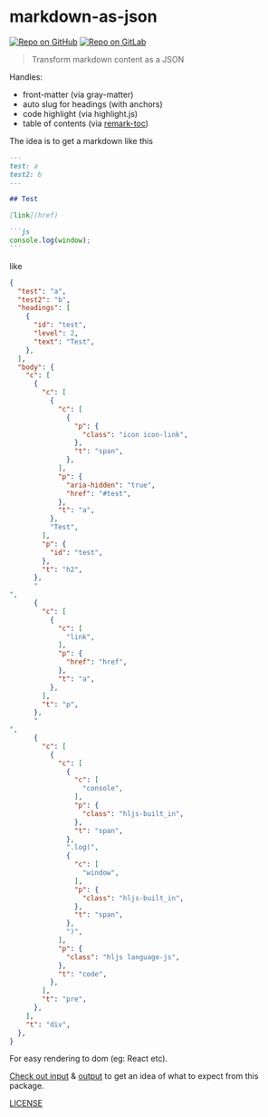 # markdown-as-json

[![Repo on GitHub](https://img.shields.io/badge/repo-GitHub-3D76C2.svg)](https://github.com/MoOx/markdown-as-json)
[![Repo on GitLab](https://img.shields.io/badge/repo-GitLab-6C488A.svg)](https://gitlab.com/MoOx/markdown-as-json)

> Transform markdown content as a JSON

Handles:

- front-matter (via gray-matter)
- auto slug for headings (with anchors)
- code highlight (via highlight.js)
- table of contents (via [remark-toc](https://www.npmjs.com/package/remark-toc))

The idea is to get a markdown like this

````markdown
---
test: a
test2: b
---

## Test

[link](href)

```js
console.log(window);
```
````

like

```json
{
  "test": "a",
  "test2": "b",
  "headings": [
    {
      "id": "test",
      "level": 2,
      "text": "Test",
    },
  ],
  "body": {
    "c": [
      {
        "c": [
          {
            "c": [
              {
                "p": {
                  "class": "icon icon-link",
                },
                "t": "span",
              },
            ],
            "p": {
              "aria-hidden": "true",
              "href": "#test",
            },
            "t": "a",
          },
          "Test",
        ],
        "p": {
          "id": "test",
        },
        "t": "h2",
      },
      "
",
      {
        "c": [
          {
            "c": [
              "link",
            ],
            "p": {
              "href": "href",
            },
            "t": "a",
          },
        ],
        "t": "p",
      },
      "
",
      {
        "c": [
          {
            "c": [
              {
                "c": [
                  "console",
                ],
                "p": {
                  "class": "hljs-built_in",
                },
                "t": "span",
              },
              ".log(",
              {
                "c": [
                  "window",
                ],
                "p": {
                  "class": "hljs-built_in",
                },
                "t": "span",
              },
              ")",
            ],
            "p": {
              "class": "hljs language-js",
            },
            "t": "code",
          },
        ],
        "t": "pre",
      },
    ],
    "t": "div",
  },
}
```

For easy rendering to dom (eg: React etc).

[Check out input](__tests__/index.js) & [output](__tests__/__snapshots__/index.js.snap) to get an idea of what to expect from this package.

[LICENSE](LICENSE)
